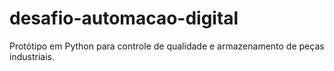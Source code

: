 # desafio-automacao-digital
Protótipo em Python para controle de qualidade e armazenamento de peças industriais.
